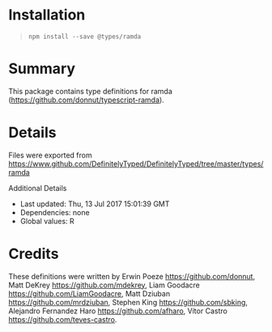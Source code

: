 # Installation
> `npm install --save @types/ramda`

# Summary
This package contains type definitions for ramda (https://github.com/donnut/typescript-ramda).

# Details
Files were exported from https://www.github.com/DefinitelyTyped/DefinitelyTyped/tree/master/types/ramda

Additional Details
 * Last updated: Thu, 13 Jul 2017 15:01:39 GMT
 * Dependencies: none
 * Global values: R

# Credits
These definitions were written by Erwin Poeze <https://github.com/donnut>, Matt DeKrey <https://github.com/mdekrey>, Liam Goodacre <https://github.com/LiamGoodacre>, Matt Dziuban <https://github.com/mrdziuban>, Stephen King <https://github.com/sbking>, Alejandro Fernandez Haro <https://github.com/afharo>, Vítor Castro <https://github.com/teves-castro>.
